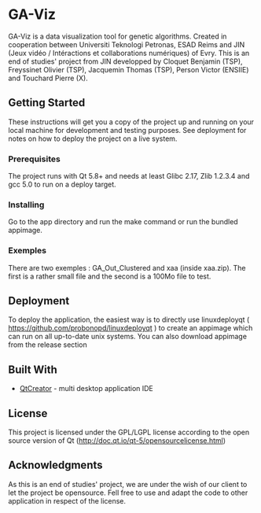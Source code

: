 # GA-Viz

GA-Viz is a data visualization tool for genetic algorithms. Created in cooperation between Universiti Teknologi Petronas, ESAD Reims and JIN (Jeux vidéo / Intéractions et collaborations numériques) of Evry. This is an end of studies' project from JIN developped by Cloquet Benjamin (TSP), Freyssinet Olivier (TSP), Jacquemin Thomas (TSP), Person Victor (ENSIIE) and Touchard Pierre (X).

## Getting Started

These instructions will get you a copy of the project up and running on your local machine for development and testing purposes. See deployment for notes on how to deploy the project on a live system.

### Prerequisites

The project runs with Qt 5.8+ and needs at least Glibc 2.17, Zlib 1.2.3.4 and gcc 5.0 to run on a deploy target.

### Installing

Go to the app directory and run the make command or run the bundled appimage.

### Exemples

There are two exemples : GA_Out_Clustered and xaa (inside xaa.zip). The first is a rather small file and the second is a 100Mo file to test.

## Deployment

To deploy the application, the easiest way is to directly use linuxdeployqt ( https://github.com/probonopd/linuxdeployqt ) to create an appimage which can run on all up-to-date unix systems. You can also download appimage from the release section

## Built With

* [QtCreator](http://doc.qt.io/qtcreator/) - multi desktop application IDE

## License

This project is licensed under the GPL/LGPL license according to the open source version of Qt (http://doc.qt.io/qt-5/opensourcelicense.html)

## Acknowledgments

As this is an end of studies' project, we are under the wish of our client to let the project be opensource. Fell free to use and adapt the code to other application in respect of the license.


